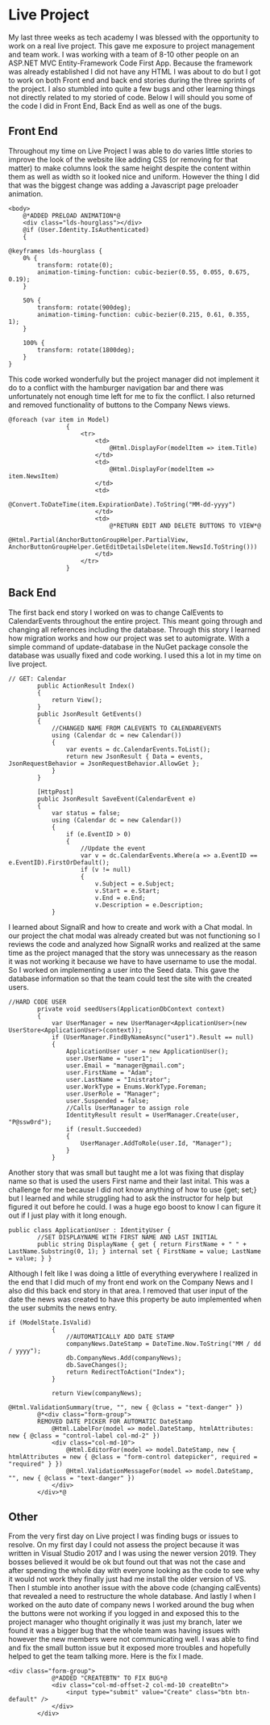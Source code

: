 # Live Project

My last three weeks as tech academy I was blessed with the opportunity to work on a real live project. This gave me exposure to project management and team work. I was working with a team of 8-10 other people on an ASP.NET MVC Entity-Framework Code First App. Because the framework was already established I did not have any HTML I was about to do but I got to work on both Front end and back end stories during the three sprints of the project. I also stumbled into quite a few bugs and other learning things not directly related to my storied of code. 
Below I will should you some of the code I did in Front End, Back End as well as one of the bugs. 

## Front End

Throughout my time on Live Project I was able to do varies little stories to improve the look of the website like adding CSS (or removing for that matter) to make columns look the same height despite the content within them as well as width so it looked nice and uniform. However the thing I did that was the biggest change was adding a Javascript page preloader animation.

```
<body>
    @*ADDED PRELOAD ANIMATION*@
    <div class="lds-hourglass"></div>
    @if (User.Identity.IsAuthenticated)
    {

@keyframes lds-hourglass {
    0% {
        transform: rotate(0);
        animation-timing-function: cubic-bezier(0.55, 0.055, 0.675, 0.19);
    }

    50% {
        transform: rotate(900deg);
        animation-timing-function: cubic-bezier(0.215, 0.61, 0.355, 1);
    }

    100% {
        transform: rotate(1800deg);
    }
}
```

This code worked wonderfully but the project manager did not implement it do to a conflict with the hamburger navigation bar and there was unfortunately not enough time left for me to fix the conflict.
I also returned and removed functionality of buttons to the Company News views.

```
@foreach (var item in Model)
                {
                    <tr>
                        <td>
                            @Html.DisplayFor(modelItem => item.Title)
                        </td>
                        <td>
                            @Html.DisplayFor(modelItem => item.NewsItem)
                        </td>
                        <td>
                            @Convert.ToDateTime(item.ExpirationDate).ToString("MM-dd-yyyy")
                        </td>
                        <td>
                            @*RETURN EDIT AND DELETE BUTTONS TO VIEW*@
                            @Html.Partial(AnchorButtonGroupHelper.PartialView, AnchorButtonGroupHelper.GetEditDetailsDelete(item.NewsId.ToString()))
                        </td>
                    </tr>
                }
```
				
## Back End

The first back end story I worked on was to change CalEvents to CalendarEvents throughout the entire project. This meant going through and changing all references including the database. Through this story I learned how migration works and how our project was set to automigrate. With a simple command of update-database in the NuGet package console the database was usually fixed and code working. I used this a lot in my time on live project. 

```
// GET: Calendar
        public ActionResult Index()
        {
            return View();
        }
        public JsonResult GetEvents()
        {
            //CHANGED NAME FROM CALEVENTS TO CALENDAREVENTS
            using (Calendar dc = new Calendar())
            {
                var events = dc.CalendarEvents.ToList();
                return new JsonResult { Data = events, JsonRequestBehavior = JsonRequestBehavior.AllowGet };
            }
        }

        [HttpPost]
        public JsonResult SaveEvent(CalendarEvent e)
        {
            var status = false;
            using (Calendar dc = new Calendar())
            {
                if (e.EventID > 0)
                {
                    //Update the event
                    var v = dc.CalendarEvents.Where(a => a.EventID == e.EventID).FirstOrDefault();
                    if (v != null)
                    {
                        v.Subject = e.Subject;
                        v.Start = e.Start;
                        v.End = e.End;
                        v.Description = e.Description;
			}
```

I learned about SignalR and how to create and work with a Chat modal. In our project the chat modal was already created but was not functioning so I reviews the code and analyzed how SignalR works and realized at the same time as the project managed that the story was unnecessary as the reason it was not working it because we have to have username to use the modal. So I worked on implementing a user into the Seed data. This gave the database information so that the team could test the site with the created users. 

```
//HARD CODE USER
        private void seedUsers(ApplicationDbContext context)       
        {
            var UserManager = new UserManager<ApplicationUser>(new UserStore<ApplicationUser>(context));
            if (UserManager.FindByNameAsync("user1").Result == null)
            {
                ApplicationUser user = new ApplicationUser();
                user.UserName = "user1";
                user.Email = "manager@gmail.com";
                user.FirstName = "Adam";
                user.LastName = "Inistrator";
                user.WorkType = Enums.WorkType.Foreman;
                user.UserRole = "Manager";
                user.Suspended = false;
                //Calls UserManager to assign role
                IdentityResult result = UserManager.Create(user, "P@ssw0rd");
                if (result.Succeeded)
                {
                    UserManager.AddToRole(user.Id, "Manager");
                }
            }
```

Another story that was small but taught me a lot was fixing that display name so that is used the users First name and their last inital. This was a challenge for me because I did not know anything of how to use {get; set;} but I learned and while struggling had to ask the instructor for help but figured it out before he could. I was a huge ego boost to know I can figure it out if I just play with it long enough.

```
public class ApplicationUser : IdentityUser {
        //SET DISPLAYNAME WITH FIRST NAME AND LAST INITIAL
        public string DisplayName { get { return FirstName + " " + LastName.Substring(0, 1); } internal set { FirstName = value; LastName = value; } }
```

Although I felt like I was doing a little of everything everywhere I realized in the end that I did much of my front end work on the Company News and I also did this back end story in that area. I removed that user input of the date the news was created to have this property be auto implemented when the user submits the news entry.

```
if (ModelState.IsValid)
            {
                //AUTOMATICALLY ADD DATE STAMP
                companyNews.DateStamp = DateTime.Now.ToString("MM / dd / yyyy");
                db.CompanyNews.Add(companyNews);
                db.SaveChanges();
                return RedirectToAction("Index");
            }

            return View(companyNews);
			
@Html.ValidationSummary(true, "", new { @class = "text-danger" })
        @*<div class="form-group">
		REMOVED DATE PICKER FOR AUTOMATIC DateStamp
            @Html.LabelFor(model => model.DateStamp, htmlAttributes: new { @class = "control-label col-md-2" })
            <div class="col-md-10">
                @Html.EditorFor(model => model.DateStamp, new { htmlAttributes = new { @class = "form-control datepicker", required = "required" } })
                @Html.ValidationMessageFor(model => model.DateStamp, "", new { @class = "text-danger" })
            </div>
        </div>*@
```
			
## Other 

From the very first day on Live project I was finding bugs or issues to resolve. On my first day I could not assess the project because it was written in Visual Studio 2017 and I was using the newer version 2019. They bosses believed it would be ok but found out that was not the case and after spending the whole day with everyone looking as the code to see why it would not work they finally just had me install the older version of VS. Then I stumble into another issue with the above code (changing calEvents) that revealed a need to restructure the whole database. And lastly I when I worked on the auto date of company news I worked around the bug when the buttons were not working if you logged in and exposed this to the project manager who thought originally it was just my branch, later we found it was a bigger bug that the whole team was having issues with however the new members were not communicating well. I was able to find and fix the small button issue but it exposed more troubles and hopefully helped to get the team talking more. 
Here is the fix I made.

```
<div class="form-group">
            @*ADDED "CREATEBTN" TO FIX BUG*@
            <div class="col-md-offset-2 col-md-10 createBtn">
                <input type="submit" value="Create" class="btn btn-default" />
            </div>
        </div>
```

	
